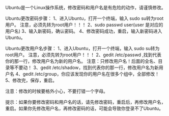 
​Ubuntu是一个Linux操作系统，修改密码和用户名是有危险的动作，请谨慎修改。

Ubuntu更改密码步骤：
1、进入Ubuntu，打开一个终端，输入 sudo su转为root用户。 注意，必须先转为root用户！！！
2、sudo passwd user(user 是对应的用户名)
3、输入新密码，确认密码。
4、修改密码成功，重启，输入新密码进入Ubuntu。

Ubuntu更改用户名步骤：
1、进入Ubuntu，打开一个终端，输入 sudo su转为root用户。 注意，必须先转为root用户！！！
2、gedit /etc/passwd ,找到代表你的那一行，修改用户名为新的用户名。 注意：只修改用户名！后面的全名、目录等不要动！
3、gedit /etc/shadow，找到代表你的那一行，修改用户名为新用户名
4、gedit /etc/group，你应该发现你的用户名在很多个组中，全部修改！
5、修改完，保存，重启。

注意：修改的时候要格外小心，不要打错一个字母。

提示：如果你要修改密码和用户名的话，请先修改密码，重启后，再修改用户名，重启。如果你先修改用户名，再修改密码的话，可能会导致你登录不了Ubuntu。